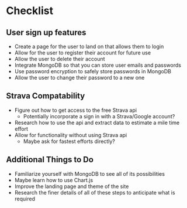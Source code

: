 # Checklist
## User sign up features
* Create a page for the user to land on that allows them to login
* Allow for the user to register their account for future use
* Allow the user to delete their account
* Integrate MongoDB so that you can store user emails and passwords
* Use password encryption to safely store passwords in MongoDB
* Allow the user to change their password to a new one
## Strava Compatability
* Figure out how to get access to the free Strava api
  * Potentially incorporate a sign in with a Strava/Google account?
* Research how to use the api and extract data to estimate a mile time effort
* Allow for functionality without using Strava api
  * Maybe ask for fastest efforts directly?
## Additional Things to Do
* Familiarize yourself with MongoDB to see all of its possibilities
* Maybe learn how to use Chart.js
* Improve the landing page and theme of the site
* Research the finer details of all of these steps to anticipate what is required